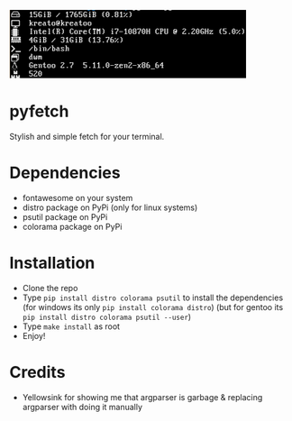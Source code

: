 <p align="left">
<img src="./assets/pyfetch.png">
</p>

# pyfetch

Stylish and simple fetch for your terminal.

# Dependencies
* fontawesome on your system
* distro package on PyPi (only for linux systems)
* psutil package on PyPi
* colorama package on PyPi

# Installation
* Clone the repo
* Type `pip install distro colorama psutil` to install the dependencies (for windows its only `pip install colorama distro`) (but for gentoo its `pip install distro colorama psutil --user`)
* Type `make install` as root
* Enjoy!

# Credits
* Yellowsink for showing me that argparser is garbage & replacing argparser with doing it manually
